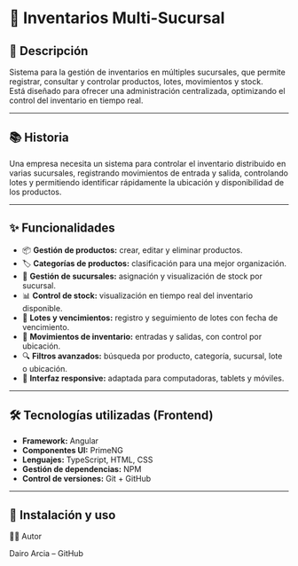 # 🏪 Inventarios Multi-Sucursal

## 📖 Descripción
Sistema para la gestión de inventarios en múltiples sucursales, que permite registrar, consultar y controlar productos, lotes, movimientos y stock.  
Está diseñado para ofrecer una administración centralizada, optimizando el control del inventario en tiempo real.

---

## 📚 Historia
Una empresa necesita un sistema para controlar el inventario distribuido en varias sucursales, registrando movimientos de entrada y salida, controlando lotes y permitiendo identificar rápidamente la ubicación y disponibilidad de los productos.

---

## ✨ Funcionalidades
- 📦 **Gestión de productos:** crear, editar y eliminar productos.
- 🏷 **Categorías de productos:** clasificación para una mejor organización.
- 🏬 **Gestión de sucursales:** asignación y visualización de stock por sucursal.
- 📊 **Control de stock:** visualización en tiempo real del inventario disponible.
- 📑 **Lotes y vencimientos:** registro y seguimiento de lotes con fecha de vencimiento.
- 🔄 **Movimientos de inventario:** entradas y salidas, con control por ubicación.
- 🔍 **Filtros avanzados:** búsqueda por producto, categoría, sucursal, lote o ubicación.
- 📱 **Interfaz responsive:** adaptada para computadoras, tablets y móviles.

---

## 🛠️ Tecnologías utilizadas (Frontend)
- **Framework:** Angular
- **Componentes UI:** PrimeNG
- **Lenguajes:** TypeScript, HTML, CSS
- **Gestión de dependencias:** NPM
- **Control de versiones:** Git + GitHub

---

## 🚀 Instalación y uso

👨‍💻 Autor

Dairo Arcia – GitHub
